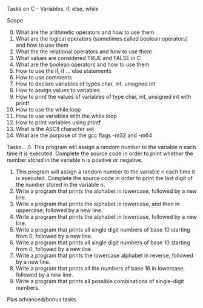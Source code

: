 Tasks on C - Variables, if, else, while

Scope

0. What are the arithmetic operators and how to use them
1. What are the logical operators (sometimes called boolean operators) and how to use them
2. What the the relational operators and how to use them
3. What values are considered TRUE and FALSE in C
4. What are the boolean operators and how to use them
5. How to use the if, if ... else statements
6. How to use comments
7. How to declare variables of types char, int, unsigned int
8. How to assign values to variables
9. How to print the values of variables of type char, int, unsigned int with printf
10. How to use the while loop
11. How to use variables with the while loop
12. How to print variables using printf
13. What is the ASCII character set
14. What are the purpose of the gcc flags -m32 and -m64

Tasks...
0. This program will assign a random number to the variable n each time it is executed. Complete the source code in order to print whether the number stored in the variable n is positive or negative.
1. This program will assign a random number to the variable n each time it is executed. Complete the source code in order to print the last digit of the number stored in the variable n.
2. Write a program that prints the alphabet in lowercase, followed by a new line.
3. Write a program that prints the alphabet in lowercase, and then in uppercase, followed by a new line.
4. Write a program that prints the alphabet in lowercase, followed by a new line.
5. Write a program that prints all single digit numbers of base 10 starting from 0, followed by a new line.
6. Write a program that prints all single digit numbers of base 10 starting from 0, followed by a new line.
7. Write a program that prints the lowercase alphabet in reverse, followed by a new line.
8. Write a program that prints all the numbers of base 16 in lowercase, followed by a new line.
9. Write a program that prints all possible combinations of single-digit numbers.

Plus advanced/bonus tasks.
